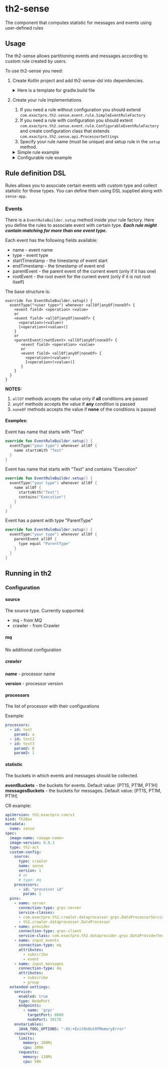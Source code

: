 # th2-sense

The component that computes statistic for messages and events using user-defined rules

## Usage

The th2-sense allows partitioning events and messages according to custom rule created by users.

To use th2-sense you need:

1. Create Kotlin project and add th2-sense-dsl into dependencies.
    <details>
      <summary>Here is a template for gradle.build file</summary>

    ```groovy
    plugins {
        id 'org.jetbrains.kotlin.jvm' version '1.6.21'
        id 'application'
        id 'com.palantir.docker' version '0.25.0'
        id 'org.jetbrains.kotlin.kapt' version '1.6.21'
    }
   
    ext {
       sense_version = '0.0.1'
    }
    
    dependencies {
        implementation "com.exactpro.th2:sense-dsl:${sense_version}"
        runtimeOnly "com.exactpro.th2:sense-app:${sense_version}"
    
        compileOnly 'com.google.auto.service:auto-service-annotations:1.0.1'
        kapt 'com.google.auto.service:auto-service:1.0.1'
    }
    
    applicationName = 'service'
    
    distTar {
        archiveFileName.set("${applicationName}.tar")
    }
    
    dockerPrepare {
        dependsOn distTar
    }
    
    docker {
        copySpec.from(tarTree("$buildDir/distributions/${applicationName}.tar"))
    }
    
    application {
        mainClass.set('com.exactpro.th2.sense.app.bootstrap.Main')
    }
    ```
   </details>
2. Create your rule implementations
   1. If you need a rule without configuration you should extend `com.exactpro.th2.sense.event.rule.SimpleEventRuleFactory`
   2. If you need a rule with configuration you should extent `com.exactpro.th2.sense.event.rule.ConfigurableEventRuleFactory`
      and create configuration class that extends `com.exactpro.th2.sense.api.ProcessorSettings`
   3. Specify your rule name (must be unique) and setup rule in the `setup` method.
   <details>
     <summary>Simple rule example</summary>
    
    ```kotlin
    @AutoService(EventProcessorFactory::class)
    class YourRuleFactory : SimpleEventRuleFactory("rule name") {
       override fun EventRuleBuilder.setup() {
         // rule setup
       }
    }
    ```
   </details>

   <details>
     <summary>Configurable rule example</summary>

    ```kotlin
    class YourConfiguration(val param: Int) : ProcessorSettings()

    @AutoService(EventProcessorFactory::class)
    class YourRuleFactory : ConfigurableEventRuleFactory<YourConfiguration>(
      "rule name",
      YourConfiguration::class.java,
    ) {
       override fun EventRuleBuilder.setup(settings: YourConfiguration) {
         // rule setup. The configuration is available
       }
    }
    ```
   </details>

## Rule definition DSL

Rules allows you to associate certain events with custom type and collect statistic for those types.
You can define them using DSL supplied along with `sense-app`.

### Events

There is a `EventRuleBuilder.sutup` method inside your rule factory.
Here you define the rules to associate event with certain type.
**_Each rule might contain matching for more than one event type._**

Each event has the following fields available:
+ name - event name
+ type - event type
+ startTimestamp - the timestamp of event start
+ endTimestamp - the timestamp of event end
+ parentEvent - the parent event of the current event (only if it has one)
+ rootEvent - the root event for the current event (only if it is not root itself)

The base structure is:
```
override fun EventRuleBuilder.setup() {
  eventType("<user type>") whenever <allOf|anyOf|noneOf> {
    <event field> <operation> <value>
    or
    <event field> <allOf|anyOf|noneOf> {
      <operation>(<value>)
      [<operation>(<value>)]
    }
    or
    <parentEvent|rootEvent> <allOf|anyOf|noneOf> {
       <event field> <operation> <value>
       or
       <event field> <allOf|anyOf|noneOf> {
         <operation>(<value>)
         [<operation>(<value>)]
       }
    }
  }
}
```

**NOTES:**

1. `allOf` methods accepts the value only if **all** conditions are passed
2. `anyOf` methods accepts the value if **any** condition is passed
3. `noneOf` methods accepts the value if **none** of the conditions is passed

#### Examples:

Event has name that starts with "Test"

```kotlin
override fun EventRuleBuilder.setup() {
  eventType("your type") whenever allOf {
    name startsWith "Test"
  }
}
```

Event has name that starts with "Test" and contains "Execution"
```kotlin
override fun EventRuleBuilder.setup() {
  eventType("your type") whenever allOf {
    name allOf {
      startsWith("Test")
      contains("Execution")
    }
  }
}
```

Event has a parent with type "ParentType"
```kotlin
override fun EventRuleBuilder.setup() {
  eventType("your type") whenever allOf {
    parentEvent allOf {
      type equal "ParentType"
    }
  }
}
```

## Running in th2

### Configuration

#### source

The source type. Currently supported:
+ mq - from MQ
+ crawler - from Crawler

##### mq

No additional configuration

##### crawler

**name** - processor name

**version** - processor version

#### processors

The list of processor with their configurations

Example:

```yaml
processors:
  - id: test
    param1: a
  - id: test2
  - id: test3
    param2: B
    param3: 1
```

#### statistic

The buckets in which events and messages should be collected.

**eventBuckets** - the buckets for events. Default value: [PT1S, PT1M, PT1H]
**messagesBuckets** - the buckets for messages. Default value: [PT1S, PT1M, PT1H]

CR example:

```yaml
apiVersion: th2.exactpro.com/v1
kind: Th2Box
metadata:
  name: sense
spec:
  image-name: <image-name>
  image-version: 0.0.1
  type: th2-act
  custom-config:
    source:
      type: crawler
      name: sense
      version: 1
      # or
      # type: mq
    processors:
      - id: "processor id"
        param: 1
  pins:
    - name: server
      connection-type: grpc-server
      service-classes:
      - com.exactpro.th2.crawler.dataprocessor.grpc.DataProcessorService
      - th2.crawler.dataprocessor.DataProcessor
    - name: provider
      connection-type: grpc-client
      service-class: com.exactpro.th2.dataprovider.grpc.DataProviderService
    - name: input_events
      connection-type: mq
      attributes:
        - subscribe
        - event
    - name: input_messages
      connection-type: mq
      attributes:
        - subscribe
        - group
  extended-settings:
    service:
      enabled: true
      type: NodePort
      endpoints:
        - name: 'grpc'
          targetPort: 8080
          nodePort: 30178
    envVariables:
      JAVA_TOOL_OPTIONS: "-XX:+ExitOnOutOfMemoryError"
    resources:
      limits:
        memory: 200Mi
        cpu: 200m
      requests:
        memory: 110Mi
        cpu: 50m

```